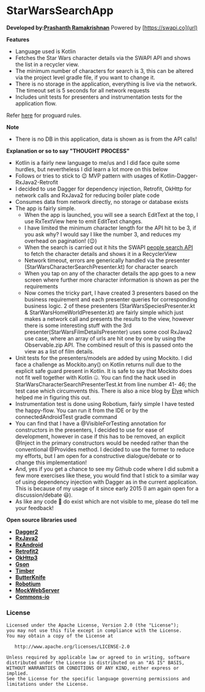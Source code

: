 StarWarsSearchApp
=======

**Developed by:[Prashanth Ramakrishnan](prashanth_r03@yahoo.co.in)**
Powered by [https://swapi.co](url)

**Features**
- Language used is Kotlin
- Fetches the Star Wars character details via the SWAPI API and shows the list in a recycler view.
- The minimum number of characters for search is 3, this can be altered via the project level gradle file, if you want to change it.
- There is no storage in the application, everything is live via the network. The timeout set is 5 seconds for all network requests
- Includes unit tests for presenters and instrumentation tests for the application flow.

Refer [here](https://gist.github.com/jemshit/767ab25a9670eb0083bafa65f8d786bb) for proguard rules.

**Note**
- There is no DB in this application, data is shown as is from the API calls!


**Explanation or so to say "THOUGHT PROCESS"**

- Kotlin is a fairly new language to me/us and I did face quite some hurdles, but nevertheless I did learn a lot more on this below
- Follows or tries to stick to 😉 MVP pattern with usages of Kotlin-Dagger-RxJava2-Retrofit
- I decided to use Dagger for dependency injection, Retrofit, OkHttp for network calls and RxJava2 for reducing boiler plate code
- Consumes data from network directly, no storage or database exists
- The app is fairly simple.
    - When the app is launched, you will see a search EditText at the top, I use RxTextView here to emit EditText changes.
    - I have limited the minimum character length for the API hit to be 3, if you ask why? I would say I like the number 3, and reduces my
    overhead on pagination! (😉)
    - When the search is carried out it hits the SWAPI [people search API](https://swapi.co/documentation#search) to fetch the character details and shows it in a RecyclerView
    - Network timeout, errors are generically handled via the presenter (StarWarsCharacterSearchPresenter.kt) for character search
    - When you tap on any of the character details the app goes to a new screen where further more character information is shown as per the requirements
    - Now comes the tricky part, I have created 3 presenters based on the business requirement and each presenter queries for corresponding business logic.
    2 of these presenters (StarWarsSpeciesPresenter.kt & StarWarsHomeWorldPresenter.kt) are fairly simple which just makes a network call and presents the results to the view, however there is some interesting stuff with
    the 3rd presenter(StarWarsFilmDetailsPresenter) uses some cool RxJava2 use case, where an array of urls are hit one by one by using the Observable.zip API. The combined result 
    of this is passed onto the view as a list of film details.
- Unit tests for the presenters/models are added by using Mockito. I did face a challenge as Mockito.any() on Kotlin returns null due to the
explicit safe guard present in Kotlin. It is safe to say that Mockito does not fit well together with Kotlin 🤐. You can find the hack used in StarWarsCharacterSearchPresenterTest.kt from line number 41- 46; the
test case which circumvents this. There is also a nice blog by [Elye](https://medium.com/@elye.project/befriending-kotlin-and-mockito-1c2e7b0ef791) which helped me in figuring this out.
- Instrumentation test is done using Robotium, fairly simple I have tested the happy-flow. You can run it from the IDE or by the connectedAndroidTest
gradle command
- You can find that I have a @VisibleForTesting annotation for constructors in the presenters, I decided to use for ease of development, however in case 
if this has to be removed, an explicit @Inject in the primary constructors would be needed rather than the conventional @Provides method. I decided to use the
former to reduce my efforts, but I am open for a constructive dialogue/debate or to change this implementation!
- And, yes if you get a chance to see my Github code where I did submit a few more exercises like these, you would find that I stick to a similar
way of using dependency injection with Dagger as in the current application. This is because of my usage of it since early 2015 (I am again open for
a discussion/debate 😃).
- As like any code 🐞 do exist which are not visible to me, please do tell me your feedback! 

**Open source libraries used**

- **[Dagger2](https://github.com/google/dagger)**
- **[RxJava2](https://github.com/ReactiveX/RxJava)**
- **[RxAndroid](https://github.com/ReactiveX/RxAndroid)**
- **[Retrofit2](https://github.com/square/retrofit)**
- **[OkHttp3](https://github.com/square/okhttp)**
- **[Gson](https://github.com/google/gson)**
- **[Timber](https://github.com/JakeWharton/timber)**
- **[ButterKnife](https://github.com/JakeWharton/butterknife)**
- **[Robotium](https://github.com/RobotiumTech/robotium)**
- **[MockWebServer](https://github.com/square/okhttp/tree/master/mockwebserver)**
- **[Commons-io](https://commons.apache.org/proper/commons-io/)**

### License

    Licensed under the Apache License, Version 2.0 (the "License");
    you may not use this file except in compliance with the License.
    You may obtain a copy of the License at

       http://www.apache.org/licenses/LICENSE-2.0

    Unless required by applicable law or agreed to in writing, software
    distributed under the License is distributed on an "AS IS" BASIS,
    WITHOUT WARRANTIES OR CONDITIONS OF ANY KIND, either express or implied.
    See the License for the specific language governing permissions and
    limitations under the License.